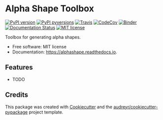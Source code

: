# Alpha Shape Toolbox

[![PyPI version](https://img.shields.io/pypi/v/alphashape.svg)](https://pypi.python.org/pypi/alphashape/)
[![PyPI pyversions](https://img.shields.io/pypi/pyversions/alphashape.svg)](https://pypi.python.org/pypi/alphashape/)
[![Travis](https://api.travis-ci.org/bellockk/alphashape.svg?branch=master)](https://travis-ci.org/bellockk/alphashape/)
[![CodeCov](https://codecov.io/gh/bellockk/alphashape/branch/master/graph/badge.svg)](https://codecov.io/gh/bellockk/alphashape)
[![Binder](https://mybinder.org/badge_logo.svg)](https://mybinder.org/v2/gh/bellockk/alphashape/master)
[![Documentation Status](https://readthedocs.org/projects/alphashape/badge/?version=latest)](http://alphashape.readthedocs.io/?badge=latest)
[![MIT license](https://img.shields.io/badge/License-MIT-blue.svg)](https://lbesson.mit-license.org/)

Toolbox for generating alpha shapes.

* Free software: MIT license
* Documentation: https://alphashape.readthedocs.io.

## Features

* TODO

## Credits

This package was created with [Cookiecutter](https://github.com/audreyr/cookiecutter) and the [audreyr/cookiecutter-pypackage](https://github.com/audreyr/cookiecutter-pypackage) project template.
